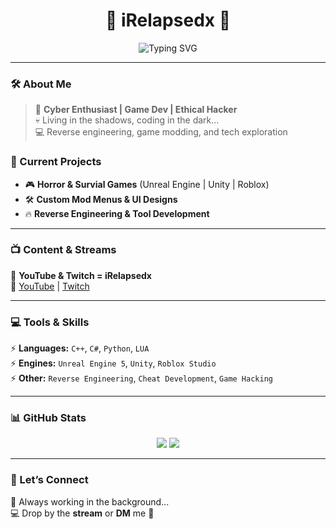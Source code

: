 <h1 align="center">👾 iRelapsedx 💜</h1>
<p align="center">
  <img src="https://readme-typing-svg.demolab.com?font=Fira+Code&weight=500&size=20&pause=1000&color=AC2AF5&center=true&vCenter=true&random=false&width=500&lines=Cyber+Enthusiast+%E2%9C%94%EF%B8%8F;Game+Dev+%E2%9C%94%EF%B8%8F;Hacker+Mindset+%E2%9C%94%EF%B8%8F;Tech+Explorer+%E2%9C%94%EF%B8%8F" alt="Typing SVG">
</p>

---

### **🛠️ About Me**
> 💜 **Cyber Enthusiast | Game Dev | Ethical Hacker**  
> 💀 Living in the shadows, coding in the dark...  
> 💻 Reverse engineering, game modding, and tech exploration  

### **📡 Current Projects**
- 🎮 **Horror & Survial Games** (Unreal Engine | Unity | Roblox)
- 🛠 **Custom Mod Menus & UI Designs**
- 🔥 **Reverse Engineering & Tool Development**

---

### **📺 Content & Streams**
🎥 **YouTube & Twitch = iRelapsedx**  
🔗 [YouTube](https://www.youtube.com/@iRelapsedx) | [Twitch](https://www.twitch.tv/iRelapsedx)

---

### **💻 Tools & Skills**
⚡ **Languages:** `C++`, `C#`, `Python`, `LUA`  
⚡ **Engines:** `Unreal Engine 5`, `Unity`, `Roblox Studio`  
⚡ **Other:** `Reverse Engineering`, `Cheat Development`, `Game Hacking`  

---

### **📊 GitHub Stats**
<p align="center">
  <img src="https://github-readme-stats.vercel.app/api?username=iRelapsedx&show_icons=true&theme=radical&hide_border=true" />
  <img src="https://github-readme-streak-stats.herokuapp.com/?user=iRelapsedx&theme=radical&hide_border=true" />
</p>

---

### **🦾 Let’s Connect**
💬 Always working in the background...  
💻 Drop by the **stream** or **DM** me 👾  
